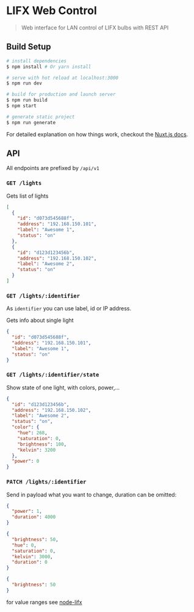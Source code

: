# LIFX Web Control

> Web interface for LAN control of LIFX bulbs with REST API

## Build Setup

```bash
# install dependencies
$ npm install # Or yarn install

# serve with hot reload at localhost:3000
$ npm run dev

# build for production and launch server
$ npm run build
$ npm start

# generate static project
$ npm run generate
```

For detailed explanation on how things work, checkout the [Nuxt.js docs](https://github.com/nuxt/nuxt.js).

## API

All endpoints are prefixed by `/api/v1`

### `GET /lights`

Gets list of lights

```json
[
  {
    "id": "d073d545688f",
    "address": "192.168.150.101",
    "label": "Awesome 1",
    "status": "on"
  },
  {
    "id": "d123d123456b",
    "address": "192.168.150.102",
    "label": "Awesome 2",
    "status": "on"
  }
]
```

### `GET /lights/:identifier`

As `identifier` you can use label, id or IP address.

Gets info about single light

```json
{
  "id": "d073d545688f",
  "address": "192.168.150.101",
  "label": "Awesome 1",
  "status": "on"
}
```

### `GET /lights/:identifier/state`

Show state of one light, with colors, power,...

```json
{
  "id": "d123d123456b",
  "address": "192.168.150.102",
  "label": "Awesome 2",
  "status": "on",
  "color": {
    "hue": 268,
    "saturation": 0,
    "brightness": 100,
    "kelvin": 3200
  },
  "power": 0
}
```

### `PATCH /lights/:identifier`

Send in payload what you want to change, duration can be omitted:

```json
{
  "power": 1,
  "duration": 4000
}
```

```json
{
  "brightness": 50,
  "hue": 0,
  "saturation": 0,
  "kelvin": 3000,
  "duration": 0
}
```

```json
{
  "brightness": 50
}
```

for value ranges see [node-lifx](https://github.com/MariusRumpf/node-lifx)

